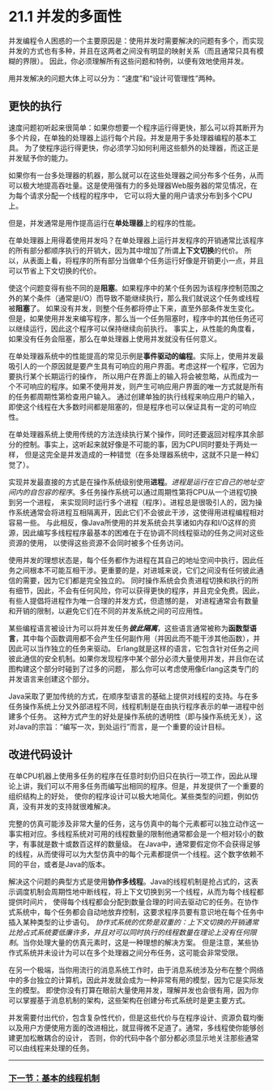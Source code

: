 # 21.1 并发的多面性
并发编程令人困惑的一个主要原因是：使用并发时需要解决的问题有多个，而实现并发的方式也有多种，并且在这两者之间没有明显的映射关系（而且通常只具有模糊的界限）。
因此，你必须理解所有这些问题和特例，以便有效地使用并发。

用并发解决的问题大体上可以分为：“速度”和“设计可管理性”两种。

## 更快的执行
速度问题初听起来很简单：如果你想要一个程序运行得更快，那么可以将其断开为多个片段，在单独的处理器上运行每个片段。并发是用于多处理器编程的基本工具。
为了使程序运行得更快，你必须学习如何利用这些额外的处理器，而这正是并发赋予你的能力。

如果你有一台多处理器的机器，那么就可以在这些处理器之间分布多个任务，从而可以极大地提高吞吐量。这是使用强有力的多处理器Web服务器的常见情况，在为每个请求分配一个线程的程序中，
它可以将大量的用户请求分布到多个CPU上。

但是，并发通常是用作提高运行在**单处理器**上的程序的性能。

在单处理器上用得着使用并发吗？在单处理器上运行并发程序的开销通常比该程序的所有部分都顺序执行的开销大，因为其中增加了所谓**上下文切换**的代价。
所以，从表面上看，将程序的所有部分当做单个任务运行好像是开销更小一点，并且可以节省上下文切换的代价。

使这个问题变得有些不同的是**阻塞**。如果程序中的某个任务因为该程序控制范围之外的某个条件（通常是I/O）而导致不能继续执行，那么我们就说这个任务或线程被**阻塞**了。
如果没有并发，则整个任务都将停止下来，直至外部条件发生变化。但是，如果使用并发来编写程序，那么当一个任务阻塞时，程序中的其他任务还可以继续运行，因此这个程序可以保持继续向前执行。
事实上，从性能的角度看，如果没有任务会阻塞，那么在单处理器上使用并发就没有任何意义。

在单处理器系统中的性能提高的常见示例是**事件驱动的编程**。实际上，使用并发最吸引人的一个原因就是要产生具有可响应的用户界面。考虑这样一个程序，它因为要执行某个长期运行的操作，
所以用户在界面上的输入将会被忽略，从而成为一个不可响应的程序。如果不使用并发，则产生可响应用户界面的唯一方式就是所有的任务都周期性第检查用户输入。
通过创建单独的执行线程来响应用户的输入，即使这个线程在大多数时间都是阻塞的，但是程序也可以保证具有一定的可响应性。

在单处理器系统上使用传统的方法连续执行某个操作，同时还要返回对程序其余部分的控制。事实上，这听起来就好像是不可能的事，因为CPU同时要处于两处一样，
但是这完全是并发造成的一种错觉（在多处理器系统中，这就不只是一种幻觉了）。

实现并发最直接的方式是在操作系统级别使用**进程**。*进程是运行在它自己的地址空间内的自包容的程序*。多任务操作系统可以通过周期性第将CPU从一个进程切换到另一个进程，
来实现同时运行多个进程（程序）。进程总是很吸引人的，因为操作系统通常会将进程互相隔离开，因此它们不会彼此干涉，这使得用进程编程相对容易一些。
与此相反，像Java所使用的并发系统会共享诸如内存和I/O这样的资源，因此编写多线程程序最基本的困难在于在协调不同线程驱动的任务之间对这些资源的使用，
以使得这些资源不会同时被多个任务访问。

使用并发的理想状态是，每个任务都作为进程在其自己的地址空间中执行，因此任务之间根本不可能互相干涉。更重要的是，对进城来说，它们之间没有任何彼此通信的需要，因为它们都是完全独立的。
同时操作系统会负责进程切换和执行的所有细节，因此，不会有任何风险，你可以获得更快的程序，并且完全免费。因此，有些人提倡将进程作为唯一合理的并发方式，但遗憾的是，
对进程通常会有数量和开销的限制，以避免它们在不同的并发系统之间的可应用性。

某些编程语言被设计为可以将并发任务***彼此隔离***，这些语言通常被称为**函数型语言**，其中每个函数调用都不会产生任何副作用（并因此而不能干涉其他函数），并因此可以当作独立的任务来驱动。
Erlang就是这样的语言，它包含针对任务之间彼此通信的安全机制。如果你发现程序中某个部分必须大量使用并发，并且你在试图构建这个部分时碰到了过多的问题，
那么你可以考虑使用像Erlang这类专门的并发语言来创建这个部分。

Java采取了更加传统的方式，在顺序型语言的基础上提供对线程的支持。与在多任务操作系统上分叉外部进程不同，线程机制是在由执行程序表示的单一进程中创建多个任务。
这种方式产生的好处是操作系统的透明性（即与操作系统无关），这对Java的宗旨：“编写一次，到处运行”而言，是一个重要的设计目标。

## 改进代码设计
在单CPU机器上使用多任务的程序在任意时刻仍旧只在执行一项工作，因此从理论上讲，我们可以不用多任务而编写出相同的程序。但是，并发提供了一个重要的组织结构上的好处，
使你的程序设计可以极大地简化。某些类型的问题，例如仿真，没有并发的支持就很难解决。

完整的仿真可能涉及非常大量的任务，这与仿真中的每个元素都可以独立动作这一事实相对应。多线程系统对可用的线程数量的限制他通常都会是一个相对较小的数字，有事就是数十或数百这样的数量级。
在Java中，通常要假定你不会获得足够的线程，从而使得可以为大型仿真中的每个元素都提供一个线程。这个数字依赖不同的平台，或者是Java的版本。

解决这个问题的典型方式是使用**协作多线程**。Java的线程机制是抢占式的，这表示调度机制会周期性地中断线程，将上下文切换到另一个线程，从而为每个线程都提供时间片，
使得每个线程都会分配到数量合理的时间去驱动它的任务。在协作式系统中，每个任务都会自动地放弃控制，这要求程序员要有意识地在每个任务中插入某种类型的让步语句。
*协作式系统的优势是双重的：上下文切换的开销通常比抢占式系统要低廉许多，并且对可以同时执行的线程数量在理论上没有任何限制*。当你处理大量的仿真元素时，这是一种理想的解决方案。
但是注意，某些协作式系统并未设计为可以在多个处理器之间分布任务，这可能会非常受限。

在另一个极端，当你用流行的消息系统工作时，由于消息系统涉及分布在整个网络中的多台独立的计算机，因此并发就会成为一种非常有用的模型，因为它是实际发生的模型。
即使你没有打算在眼前大量使用并发，理解并发也会很有用，因为你可以掌握基于消息机制的架构，这些架构在创建分布式系统时是更主要方式。

并发需要付出代价，包含复杂性代价，但是这些代价与在程序设计、资源负载均衡以及用户方便使用方面的改进相比，就显得微不足道了。通常，多线程使你能够创建更加松散耦合的设计，
否则，你的代码中各个部分都必须显示地关注那些通常可以由线程来处理的任务。

---

### [下一节：基本的线程机制](21.2_Basic_threading.md)
